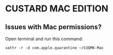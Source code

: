 # CUSTARD MAC EDITION 

## Issues with Mac permissions?

Open terminal and run this command: 

``` 
xattr -r -d com.apple.quarantine ~/CUQMK-Mac
``` 

